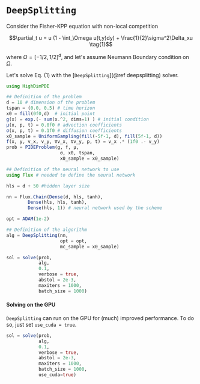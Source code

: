 
# `DeepSplitting`
Consider the Fisher-KPP equation with non-local competition

```math
\partial_t u = u (1 - \int_\Omega u(t,y)dy) + \frac{1}{2}\sigma^2\Delta_xu \tag{1}
```

where $\Omega = [-1/2, 1/2]^d$, and let's assume Neumann Boundary condition on $\Omega$.

Let's solve Eq. (1) with the [`DeepSplitting`](@ref deepsplitting) solver. 

```julia
using HighDimPDE

## Definition of the problem
d = 10 # dimension of the problem
tspan = (0.0, 0.5) # time horizon
x0 = fill(0f0,d)  # initial point
g(x) = exp.(- sum(x.^2, dims=1) ) # initial condition
μ(x, p, t) = 0.0f0 # advection coefficients
σ(x, p, t) = 0.1f0 # diffusion coefficients
x0_sample = UniformSampling(fill(-5f-1, d), fill(5f-1, d))
f(x, y, v_x, v_y, ∇v_x, ∇v_y, p, t) = v_x .* (1f0 .- v_y)
prob = PIDEProblem(g, f, μ, 
                    σ, x0, tspan, 
                    x0_sample = x0_sample)

## Definition of the neural network to use
using Flux # needed to define the neural network

hls = d + 50 #hidden layer size

nn = Flux.Chain(Dense(d, hls, tanh),
        Dense(hls, hls, tanh),
        Dense(hls, 1)) # neural network used by the scheme

opt = ADAM(1e-2)

## Definition of the algorithm
alg = DeepSplitting(nn,
                    opt = opt,
                    mc_sample = x0_sample)

sol = solve(prob, 
            alg, 
            0.1, 
            verbose = true, 
            abstol = 2e-3,
            maxiters = 1000,
            batch_size = 1000)
```
#### Solving on the GPU
`DeepSplitting` can run on the GPU for (much) improved performance. To do so, just set `use_cuda = true`.

```julia
sol = solve(prob, 
            alg, 
            0.1, 
            verbose = true, 
            abstol = 2e-3,
            maxiters = 1000,
            batch_size = 1000,
            use_cuda=true)
```